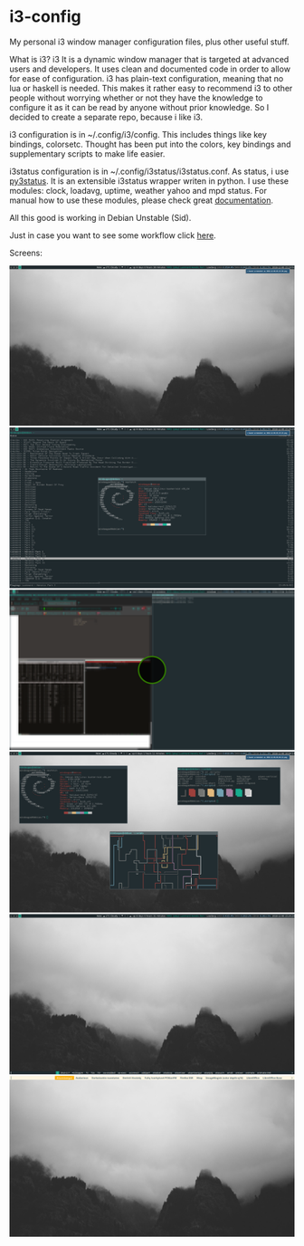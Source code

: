# i3-config
My personal i3 window manager configuration files, plus other useful stuff.

What is i3? 
i3 It is a dynamic window manager that is targeted at advanced users and developers. It uses clean and documented code in order to allow for ease of configuration. i3 has plain-text configuration, meaning that no lua or haskell is needed. This makes it rather easy to recommend i3 to other people without worrying whether or not they have the knowledge to configure it as it can be read by anyone without prior knowledge.
So I decided to create a separate repo, because i like i3.

i3 configuration is in ~/.config/i3/config. This includes things like key bindings, colorsetc.  Thought has been put into the colors, key bindings and supplementary scripts to make life easier.

i3status configuration is in ~/.config/i3status/i3status.conf. As status, i use [py3status](https://github.com/ultrabug/py3status). It is an extensible i3status wrapper writen in python. I use these modules: clock, loadavg, uptime, weather yahoo and mpd status. For manual how to use these modules, please check great [documentation](https://py3status.readthedocs.io/en/latest/).

All this good is working in Debian Unstable (Sid).

Just in case you want to see some workflow click [here](https://www.youtube.com/watch?v=WR5J3KMc1f4&feature=youtu.be).

Screens:

![Screenshot](screen.png?raw=true "Clear")
![Screenshot](screen_1.png?raw=true "Bussy")
![Screenshot](screen_2.png?raw=true "Bussy")
![Screenshot](screen_3.png?raw=true "Rofi_Power")
![Screenshot](screen_4.png?raw=true "Rofi_Power")
![Screenshot](screen_5.png?raw=true "Screen Lock")
